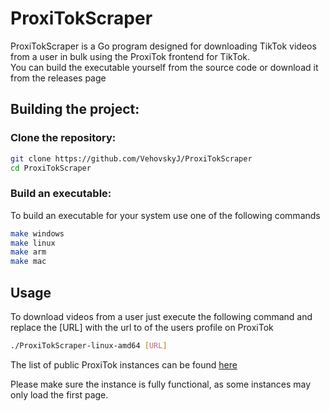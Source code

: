 # ProxiTokScraper
ProxiTokScraper is a Go program designed for downloading TikTok videos from a user in bulk using the ProxiTok frontend for TikTok. \
You can build the executable yourself from the source code or download it from the releases page

## Building the project:
### Clone the repository:

```bash
git clone https://github.com/VehovskyJ/ProxiTokScraper
cd ProxiTokScraper
```

### Build an executable:

To build an executable for your system use one of the following commands

```bash
make windows
make linux
make arm
make mac
```

## Usage
To download videos from a user just execute the following command and replace the [URL] with the url to of the users profile on ProxiTok

```bash
./ProxiTokScraper-linux-amd64 [URL]
```

The list of public ProxiTok instances can be found [here](https://github.com/pablouser1/ProxiTok/wiki/Public-instances)

Please make sure the instance is fully functional, as some instances may only load the first page.